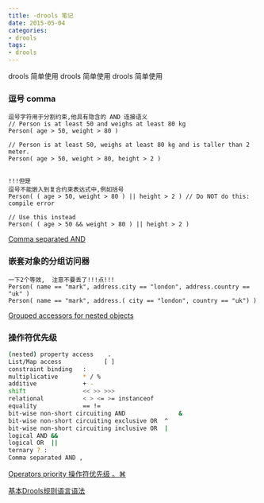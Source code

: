 ```yaml
---
title: -drools 笔记
date: 2015-05-04
categories: 
- drools
tags:
- drools
---
```


drools 简单使用
drools 简单使用
drools 简单使用

<!-- more -->

### 逗号 comma

```
逗号字符用于分割约束,他具有隐含的 AND 连接语义
// Person is at least 50 and weighs at least 80 kg
Person( age > 50, weight > 80 )

// Person is at least 50, weighs at least 80 kg and is taller than 2 meter.
Person( age > 50, weight > 80, height > 2 )


!!!但是
逗号不能嵌入到复合约束表达式中,例如括号
Person( ( age > 50, weight > 80 ) || height > 2 ) // Do NOT do this: compile error

// Use this instead
Person( ( age > 50 && weight > 80 ) || height > 2 )
```

 [Comma separated AND](https://docs.jboss.org/drools/release/7.20.0.Final/drools-docs/html_single/index.html#_comma_separated_and "Comma separated AND")

### 嵌套对象的分组访问器

```
一下2个等效,  注意不要丢了!!!点!!!
Person( name == "mark", address.city == "london", address.country == "uk" )
Person( name == "mark", address.( city == "london", country == "uk") )
```

[Grouped accessors for nested objects](https://docs.jboss.org/drools/release/7.20.0.Final/drools-docs/html_single/index.html#_grouped_accessors_for_nested_objects)

### 操作符优先级

```bash
(nested) property access    .	
List/Map access            [ ]	
constraint binding   :	
multiplicative       * / %	 
additive             + -	 
shift                << >> >>>	 
relational           < > <= >= instanceof	 
equality             == !=	
bit-wise non-short circuiting AND               &	 
bit-wise non-short circuiting exclusive OR	^	 
bit-wise non-short circuiting inclusive OR	|	 
logical AND	&&	 
logical OR	||	 
ternary	? :	 
Comma separated AND	,
```

[Operators priority 操作符优先级 。⌘](https://docs.jboss.org/drools/release/7.20.0.Final/drools-docs/html_single/index.html#_grouped_accessors_for_nested_objects "Operators priority 操作符优先级 。⌘")



 [基本Drools规则语言语法](http://support.streamx.co/intro/basic-drools-rule-language-syntax-cont "基本Drools规则语言语法")





